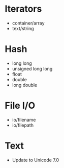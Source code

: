 # Iterators
- container/array
- text/string

# Hash
- long long
- unsigned long long
- float
- double
- long double

# File I/O
- io/filename
- io/filepath

# Text
- Update to Unicode 7.0
